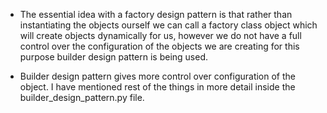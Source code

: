 * The essential idea with a factory design pattern is that rather than instantiating the objects ourself we can call a factory class object which will create objects dynamically for us, however we do not have 
  a full control over the configuration of the objects we are creating for this purpose builder design pattern is being used.

* Builder design pattern gives more control over configuration of the object. I have mentioned rest of the things in more detail inside the  builder_design_pattern.py file.
